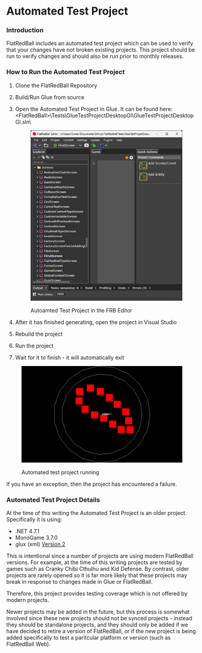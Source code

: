 # Automated Test Project

### Introduction

FlatRedBall includes an automated test project which can be used to verify that your changes have not broken existing projects. This project should be run to verify changes and should also be run prior to monthly releases.

### How to Run the Automated Test Project

1. Clone the FlatRedBall Repository
2. Build/Run Glue from source
3.  Open the Automated Test Project in Glue. It can be found here: \<FlatRedBall>\Tests\GlueTestProjectDesktopGl\GlueTestProjectDesktopGl.sln\


    <figure><img src="../.gitbook/assets/image.png" alt=""><figcaption><p>Autoamted Test Project in the FRB Editor</p></figcaption></figure>
4. After it has finished generating, open the project in Visual Studio
5. Rebuild the project
6. Run the project
7. Wait for it to finish - it will automatically exit

<figure><img src="../.gitbook/assets/07_07 50 13.gif" alt=""><figcaption><p>Automated test project running</p></figcaption></figure>

If you have an exception, then the project has encountered a failure.

### Automated Test Project Details

At the time of this writing the Automated Test Project is an older project. Specifically it is using:

* .NET 4.7.1
* MonoGame 3.7.0
* glux (xml) [Version 2](../glue-reference/glujglux.md)

This is intentional since a number of projects are using modern FlatRedBall versions. For example, at the time of this writing projects are tested by games such as Cranky Chibi Cthulhu and Kid Defense. By contrast, older projects are rarely opened so it is far more likely that these projects may break in response to changes made in Glue or FlatRedBall.

Therefore, this project provides testing coverage which is not offered by modern projects.

Newer projects may be added in the future, but this process is somewhat involved since these new projects should not be synced projects - instead they should be standalone projects, and they should only be added if we have decided to retire a version of FlatRedBall, or if the new project is being added specifically to test a paritcular platform or version (such as FlatRedBall Web).
